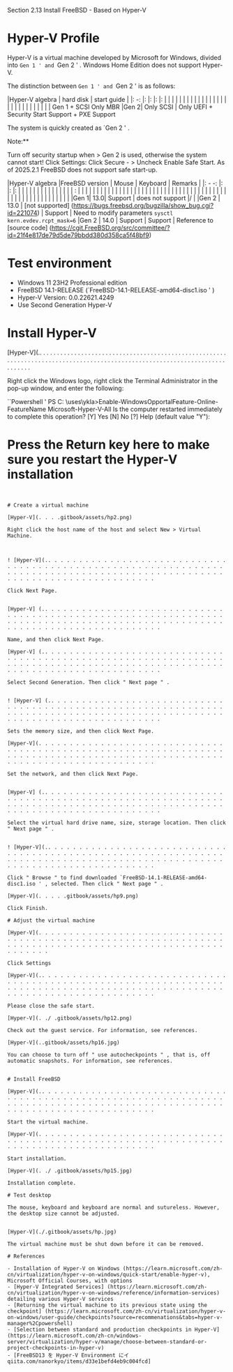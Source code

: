 Section 2.13 Install FreeBSD - Based on Hyper-V

# Hyper-V Profile

Hyper-V is a virtual machine developed by Microsoft for Windows, divided into `Gen 1 ' and `Gen 2 ' . Windows Home Edition does not support Hyper-V.

The distinction between `Gen 1 ' and `Gen 2 ' is as follows:

|Hyper-V algebra | hard disk | start guide |
|: -: |: |: |: |: | | | | | | | | | | | | | | | | | | | | | | | | | | | | |
Gen 1 + SCSI Only MBR
|Gen 2| Only SCSI | Only UEFI + Security Start Support + PXE Support

The system is quickly created as `Gen 2 ' .

Note:**
>
Turn off security startup when > Gen 2 is used, otherwise the system cannot start! Click Settings: Click Secure - > Uncheck Enable Safe Start. As of 2025.2.1 FreeBSD does not support safe start-up.

|Hyper-V algebra |FreeBSD version | Mouse | Keyboard | Remarks |
|: - -: |: |: |: | | | | | | | | | | | | | | | : | | | | | | | | | | | | | | | | | | | | | | | | | | | | | | | | | | | | | | | | | | | | | | | | | | | | | | | | |
|Gen 1| 13.0| Support | does not support |/ |
|Gen 2 | 13.0 | [not supported] (https://bugs.freebsd.org/bugzilla/show_bug.cgi?id=221074) | Support | Need to modify parameters `sysctl kern.evdev.rcpt_mask=6`
|Gen 2 | 14.0 | Support | Support | Reference to [source code] (https://cgit.FreeBSD.org/src/committee/?id=21f4e817de79d5de79bbdd380d358ca5f48bf9)


# Test environment

- Windows 11 23H2 Professional edition
- FreeBSD 14.1-RELEASE (`FreeBSD-14.1-RELEASE-amd64-disc1.iso ' )
- Hyper-V Version: 0.0.22621.4249
- Use Second Generation Hyper-V

# Install Hyper-V

[Hyper-V](.. . . . . . . . . . . . . . . . . . . . . . . . . . . . . . . . . . . . . . . . . . . . . . . . . . . . . . . . . . . . . . . . . . . . . . . . . . . . . . . . . . . . . . . . . . . . . . . . . . . . . . . . . . . . . . . . . . . . . . . . . . . .

Right click the Windows logo, right click the Terminal Administrator in the pop-up window, and enter the following:

``Powershell '
PS C: \uses\ykla>Enable-WindowsOpportalFeature-Online-FeatureName Microsoft-Hyper-V-All
Is the computer restarted immediately to complete this operation?
[Y] Yes [N] No [?] Help (default value "Y"):
# Press the Return key here to make sure you restart the Hyper-V installation
````


# Create a virtual machine

[Hyper-V](. . . .gitbook/assets/hp2.png)

Right click the host name of the host and select New > Virtual Machine.



! [Hyper-V](.. . . . . . . . . . . . . . . . . . . . . . . . . . . . . . . . . . . . . . . . . . . . . . . . . . . . . . . . . . . . . . . . . . . . . . . . . . . . . . . . . . . . . . . . . . . . . . . . . . . . . . . . . . . . . . . . . . . . . . . . . . . 

Click Next Page.


[Hyper-V] (.. . . . . . . . . . . . . . . . . . . . . . . . . . . . . . . . . . . . . . . . . . . . . . . . . . . . . . . . . . . . . . . . . . . . . . . . . . . . . . . . . . . . . . . . . . . . . . . . . . . . . . . . . . . . . . . . . . . . . . . . . . . .

Name, and then click Next Page.

[Hyper-V] (.. . . . . . . . . . . . . . . . . . . . . . . . . . . . . . . . . . . . . . . . . . . . . . . . . . . . . . . . . . . . . . . . . . . . . . . . . . . . . . . . . . . . . . . . . . . . . . . . . . . . . . . . . . . . . . . . . . . . . . . . . . . .

Select Second Generation. Then click " Next page " .


! [Hyper-V] (.. . . . . . . . . . . . . . . . . . . . . . . . . . . . . . . . . . . . . . . . . . . . . . . . . . . . . . . . . . . . . . . . . . . . . . . . . . . . . . . . . . . . . . . . . . . . . . . . . . . . . . . . . . . . . . . . . . . . . . . . . . . 

Sets the memory size, and then click Next Page.

[Hyper-V](. . . . . . . . . . . . . . . . . . . . . . . . . . . . . . . . . . . . . . . . . . . . . . . . . . . . . . . . . . . . . . . . . . . . . . . . . . . . . . . . . . . . . . . . . . . . . . . . . . . . . . . . . . . . . . . . . . . . . . . . . . . . 

Set the network, and then click Next Page.


[Hyper-V] (.. . . . . . . . . . . . . . . . . . . . . . . . . . . . . . . . . . . . . . . . . . . . . . . . . . . . . . . . . . . . . . . . . . . . . . . . . . . . . . . . . . . . . . . . . . . . . . . . . . . . . . . . . . . . . . . . . . . . . . . . . . . .

Select the virtual hard drive name, size, storage location. Then click " Next page " .


! [Hyper-V](.. . . . . . . . . . . . . . . . . . . . . . . . . . . . . . . . . . . . . . . . . . . . . . . . . . . . . . . . . . . . . . . . . . . . . . . . . . . . . . . . . . . . . . . . . . . . . . . . . . . . . . . . . . . . . . . . . . . . . . . . . . . 

Click " Browse " to find downloaded `FreeBSD-14.1-RELEASE-amd64-disc1.iso ' , selected. Then click " Next page " .

[Hyper-V](. . . . .gitbook/assets/hp9.png)

Click Finish.

# Adjust the virtual machine

[Hyper-V](. . . . . . . . . . . . . . . . . . . . . . . . . . . . . . . . . . . . . . . . . . . . . . . . . . . . . . . . . . . . . . . . . . . . . . . . . . . . . . . . . . . . . . . . . . . . . . . . . . . . . . . . . . .

Click Settings

[Hyper-V](.. . . . . . . . . . . . . . . . . . . . . . . . . . . . . . . . . . . . . . . . . . . . . . . . . . . . . . . . . . . . . . . . . . . . . . . . . . . . . . . . . . . . . . . . . . . . . . . . . . . . . . . . . . . . . . . . . . . . . . . . . . . .

Please close the safe start.

[Hyper-V](. ./ .gitbook/assets/hp12.png)

Check out the guest service. For information, see references.

[Hyper-V](..gitbook/assets/hp16.jpg)

You can choose to turn off " use autocheckpoints " , that is, off automatic snapshots. For information, see references.


# Install FreeBSD

[Hyper-V](.. . . . . . . . . . . . . . . . . . . . . . . . . . . . . . . . . . . . . . . . . . . . . . . . . . . . . . . . . . . . . . . . . . . . . . . . . . . . . . . . . . . . . . . . . . . . . . . . . . . . . . . . . . . . . . . . . . . . . . . . . . . .

Start the virtual machine.

[Hyper-V](. . . . . . . . . . . . . . . . . . . . . . . . . . . . . . . . . . . . . . . . . . . . . . . . . . . . . . . . . . . . . . . . . . . . . . . . . . . . . . . . . . . . . . . . .

Start installation.

[Hyper-V](. ./ .gitbook/assets/hp15.jpg)

Installation complete.

# Test desktop

The mouse, keyboard and keyboard are normal and sutureless. However, the desktop size cannot be adjusted.


[Hyper-V](./.gitbook/assets/hp.jpg)

The virtual machine must be shut down before it can be removed.

# References

- Installation of Hyper-V on Windows (https://learn.microsoft.com/zh-cn/virtualization/hyper-v-on-windows/quick-start/enable-hyper-v), Microsoft Official Courses, with options
- [Hyper-V Integrated Services] (https://learn.microsoft.com/zh-cn/virtualization/hyper-v-on-windows/reference/information-services) detailing various Hyper-V services
- [Returning the virtual machine to its previous state using the checkpoint] (https://learn.microsoft.com/zh-cn/virtualization/hyper-v-on-windows/user-guide/checkpoints?source=recommenations&tabs=hyper-v-manager%2Cpowershell)
- [Selection between standard and production checkpoints in Hyper-V] (https://learn.microsoft.com/zh-cn/windows-server/virtualization/hyper-v/manage/choose-between-standard-or-project-checkpoints-in-hyper-v)
- [FreeBSD13 を Hyper-V Environment にイ qiita.com/nanorkyo/items/d33e1befd4eb9c004fcd]
